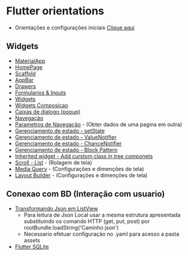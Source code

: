 # Flutter orientations
- Orientações e configurações iniciais [Clique aqui](Flutter_Topicos.md)
## Widgets
-   [MaterialApp](./Apoio_Widgets/MateralApp.md)
-   [HomePage](./Apoio_Widgets/HomePage.md)
-   [Scaffold](./Apoio_Widgets/Scaffold.md)
-   [AppBar](./Apoio_Widgets/AppBar.md)
-   [Drawers](./Apoio_Widgets/Drawers.md)
-   [Formularios & Inputs](./Apoio_Widgets/Forms.md)
-   [Widgets](./Apoio_Widgets/WidgetGeral.md)
-   [Widgets Composicao](./Apoio_Widgets/WidgetsTree.md)
-   [Caixas de dialogo (popup)](./Apoio_Widgets/Dialogs.md)
-   [Navegação](./Navegacao.md)
-   [Parametros de Navegação](./Parametros_Navegacao.md) - (Obter dados de uma pagina em outra)
-   [Gerenciamento de estado - setState](./Gerenciamento_estado_setState.md)
-   [Gerenciamento de estado - ValueNotifier](./Gerenciamento_estado_ValueNotifier.md)
-   [Gerenciamento de estado - ChanceNotifier](./Gerenciamento_estado_ChanceNotifier.md)
-   [Gerenciamento de estado - Block Pattern](./Gerenciamento_estado_BlockPatternPage.md)
-   [Inherited widget - Add curstom class in tree componets](./Inherited_widget.md)
-   [Scroll - List](./Apoio_Widgets/Scroll_List.md) - (Rolagem de tela)
-   [Media Query](./MediaQuery.md) - (Configurações e dimenções de tela)
-   [Layout Builder](./Layout_Builder.md) - (Configurações e dimenções de tela)
## Conexao com BD (Interação com usuario)
-   [Transformando Json em ListView](./Apoio_Widgets/JsonToList.md)
    -  Para leitura de Json Local usar a mesma estrutura apresentada substituindo os comando HTTP (get, put, post) por rootBundle.loadString('Caminho json')
    -  Necessario efetuar configuração no .yaml para acesso a pasta assets
-   [Flutter SQLite](../Dependencias/Rest-RestFull/SQLite/SQLite.md)

